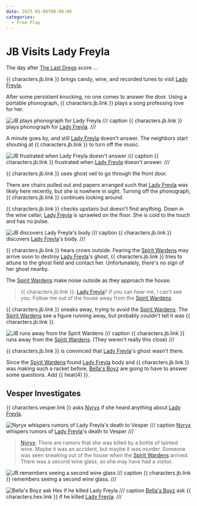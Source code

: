 ```yaml
---
date: 2025-05-06T00:00:00
categories:
  - Free Play
---
```

# JB Visits Lady Freyla

The day after [The Last Dregs](2025-04-25-last-dregs.md) score ...

{{ characters.jb.link }} brings candy, wine, and recorded tunes to visit [Lady Freyla](lady-freyla.md).

After some persistent knocking, no one comes to answer the door.
Using a portable phonograph, {{ characters.jb.link }} plays a song professing love for her.

![JB plays phonograph for Lady Freyla](./jb-phonograph.png)
/// caption
{{ characters.jb.link }} plays phonograph for [Lady Freyla](lady-freyla.md).
///

<!-- more -->

A minute goes by, and still [Lady Freyla](lady-freyla.md) doesn't answer.
The neighbors start shouting at {{ characters.jb.link }} to turn off the music.

![JB frustrated when Lady Freyla doesn't answer](./jb-phonograph-basket.png)
/// caption
{{ characters.jb.link }} frustrated when [Lady Freyla](lady-freyla.md) doesn't answer.
///

{{ characters.jb.link }} uses ghost veil to go through the front door.

There are chairs pulled out and papers arranged such that [Lady Freyla](lady-freyla.md) was likely here recently, but she is nowhere in sight.
Turning off the phonograph, {{ characters.jb.link }} continues looking around.

{{ characters.jb.link }} checks upstairs but doesn't find anything.
Down in the wine cellar, [Lady Freyla](lady-freyla.md) is sprawled on the floor.
She is cold to the touch and has no pulse.

![JB discovers Lady Freyla's body](./jb-freyla-body.png)
/// caption
{{ characters.jb.link }} discovers [Lady Freyla](lady-freyla.md)'s body.
///

{{ characters.jb.link }} hears crows outside.
Fearing the [Spirit Wardens](spirit-wardens.md) may arrive soon to destroy [Lady Freyla](lady-freyla.md)'s ghost, {{ characters.jb.link }} tries to attune to the ghost field and contact her.
Unfortunately, there's no sign of her ghost nearby.

The [Spirit Wardens](spirit-wardens.md) make noise outside as they approach the house.

> {{ characters.jb.link }}: [Lady Freyla](lady-freyla.md)? if you can hear me, I can't see you. Follow me out of the house away from the [Spirit Wardens](spirit-wardens.md).

{{ characters.jb.link }} sneaks away, trying to avoid the [Spirit Wardens](spirit-wardens.md).
The [Spirit Wardens](spirit-wardens.md) see a figure running away, but probably couldn't tell it was {{ characters.jb.link }}.

![JB runs away from the Spirit Wardens](./jb-spirit-wardens.png)
/// caption
{{ characters.jb.link }} runs away from the [Spirit Wardens](spirit-wardens.md). (They weren't really this close)
///

{{ characters.jb.link }} is convinced that [Lady Freyla](lady-freyla.md)'s ghost wasn't there.

Since the [Spirit Wardens](spirit-wardens.md) found [Lady Freyla](lady-freyla.md) body and {{ characters.jb.link }} was making such a racket before, [Bella's Boyz](bellas-boyz.md) are going to have to answer some questions.
Add {{ heat(4) }}.

## Vesper Investigates

{{ characters.vesper.link }} asks [Nyryx](nyryx.md) if she heard anything about [Lady Freyla](lady-freyla.md).

![Nyryx whispers rumors of Lady Freyla's death to Vesper](./nyryx-vesper.png)
/// caption
[Nyryx](nyryx.md) whispers rumors of [Lady Freyla](lady-freyla.md)'s death to Vesper
///

> [Nyryx](nyryx.md): There are rumors that she was killed by a bottle of tainted wine.
> Maybe it was an accident, but maybe it was murder.
> Someone was seen sneaking out of the house when the [Spirit Wardens](spirit-wardens.md) arrived.
> There was a second wine glass, so she may have had a visitor.

![JB remembers seeing a second wine glass](./jb-another-glass.png)
/// caption
{{ characters.jb.link }} remembers seeing a second wine glass.
///

![Bella's Boyz ask Hex if he killed Lady Freyla](./crew-suspects-hex.png)
/// caption
[Bella's Boyz](bellas-boyz.md) ask {{ characters.hex.link }} if he killed [Lady Freyla](lady-freyla.md).
///

